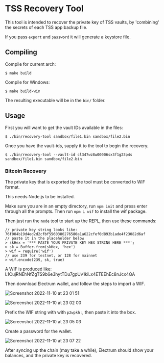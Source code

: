 TSS Recovery Tool
=================

This tool is intended to recover the private key of TSS vaults, by
'combining' the secrets of each TSS app backup file.

If you pass `export` and `password` it will generate a keystore file.

## Compiling

Compile for current arch:
```
$ make build
```

Compile for Windows:
```
$ make build-win
```

The resulting executable will be in the `bin/` folder.

## Usage

First you will want to get the vault IDs available in the files:
```
$ ./bin/recovery-tool sandbox/file1.bin sandbox/file2.bin
```

Once you have the vault-ids, supply it to the tool to begin the recovery.
```
$ ./bin/recovery-tool --vault-id cl347wz8w00006sx3f1g23p4s sandbox/file1.bin sandbox/file2.bin
```

### Bitcoin Recovery

The private key that is exported by the tool must be converted to WIF format.

This needs Node.js to be installed.

Make sure you are in an empty directory, run `npm init` and press enter through all the prompts. Then run `npm i wif` to install the wif package.

Then just run the `node` tool to start up the REPL, then use these commands:

```
// private key string looks like: 76f004b19d4ed2d2cfbf5560380276580a1a622cfef0d893b1ade4f23082d6af
// paste it in the placeholder below
> skHex = '*** PASTE YOUR PRIVATE KEY HEX STRING HERE ***';
> sk = Buffer.from(skHex, 'hex')
> wif = require('wif')
// use 239 for testnet, or 128 for mainnet
> wif.encode(239, sk, true)
```

A WIF is produced like: L1CujRNEhNfZgTS9b6e3hytTDu7gpUv1kiLx4ETEEhEc8nJcx4QA

Then download Electrum wallet, and follow the steps to import a WIF.

![Screenshot 2022-11-10 at 23 01 51](https://user-images.githubusercontent.com/1255926/201128017-98226fa6-4729-4581-b4a8-d612d7f37b81.png)

![Screenshot 2022-11-10 at 23 02 00](https://user-images.githubusercontent.com/1255926/201128076-712df60e-bb51-4274-bc26-3f925035bf45.png)

Prefix the WIF string with with `p2wpkh:`, then paste it into the box.

![Screenshot 2022-11-10 at 23 05 03](https://user-images.githubusercontent.com/1255926/201129826-03da8a86-aa1d-4615-a5d0-c31c49818629.png)

Create a password for the wallet.

![Screenshot 2022-11-10 at 23 07 22](https://user-images.githubusercontent.com/1255926/201131143-97039c52-3bff-4ada-9dfb-f8b176db580d.png)

After syncing up the chain (may take a while), Electrum should show your balances, and the private key is recovered.
